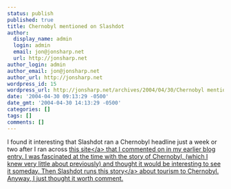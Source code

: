 ```yaml
---
status: publish
published: true
title: Chernobyl mentioned on Slashdot
author:
  display_name: admin
  login: admin
  email: jon@jonsharp.net
  url: http://jonsharp.net
author_login: admin
author_email: jon@jonsharp.net
author_url: http://jonsharp.net
wordpress_id: 15
wordpress_url: http://jonsharp.net/archives/2004/04/30/Chernobyl mentioned on Slashdot/
date: '2004-04-30 09:13:29 -0500'
date_gmt: '2004-04-30 14:13:29 -0500'
categories: []
tags: []
comments: []
---
```

<p>I found it interesting that Slashdot ran a Chernobyl headline just a week or two after I ran across <a href="http:&#47;&#47;www.angelfire.com&#47;extreme4&#47;kiddofspeed&#47;">this site<&#47;a> that I commented on in my earlier blog entry.  I was fascinated at the time with the story of Chernobyl, (which I knew very little about previously) and thought it would be interesting to see it someday.  Then Slashdot runs <a href="http:&#47;&#47;science.slashdot.org&#47;article.pl?sid=04&#47;04&#47;27&#47;1850255&mode=thread&tid=134&tid=186">this story<&#47;a> about tourism to Chernobyl.  Anyway, I just thought it worth comment.</p>
